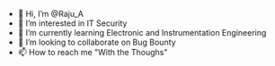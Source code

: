 - 👋 Hi, I’m @Raju_A
- 👀 I’m interested in IT Security
- 🌱 I’m currently learning Electronic and Instrumentation Engineering
- 💞️ I’m looking to collaborate on Bug Bounty
- 📫 How to reach me "With the Thoughs"

<!---
Raju_A/trails is a ✨ special ✨ repository because its `README.md` (this file) appears on your GitHub profile.
You can click the Preview link to take a look at your changes.
--->
